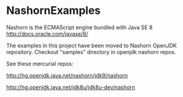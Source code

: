 NashornExamples
===============

Nashorn is the ECMAScript engine bundled with Java SE 8
http://docs.oracle.com/javase/8/

The examples in this project have been moved to Nashorn OpenJDK repository.
Checkout "samples" directory in openjdk nashorn repos.

See these mercurial repos:

http://hg.openjdk.java.net/nashorn/jdk9/nashorn

http://hg.openjdk.java.net/jdk8u/jdk8u-dev/nashorn

